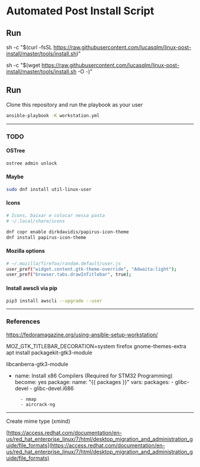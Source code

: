 # Automated Post Install Script

## Run
sh -c "$(curl -fsSL https://raw.githubusercontent.com/lucasqlm/linux-post-install/master/tools/install.sh)"

sh -c "$(wget https://raw.githubusercontent.com/lucasqlm/linux-post-install/master/tools/install.sh -O -)"

## Run
Clone this repository and run the playbook as your user
```bash
ansible-playbook -K workstation.yml
```

---

### TODO

#### OSTree
```bash
ostree admin unlock
```

#### Maybe
```bash
sudo dnf install util-linux-user
```

#### Icons
```bash 
# Icons, baixar e colocar nessa pasta
# ~/.local/share/icons

dnf copr enable dirkdavidis/papirus-icon-theme
dnf install papirus-icon-theme
```

#### Mozilla options
```bash
# ~/.mozilla/firefox/random.default/user.js
user_pref("widget.content.gtk-theme-override", "Adwaita:light");
user_pref("browser.tabs.drawInTitlebar", true);
```

#### Install awscli via pip
```bash
pip3 install awscli --upgrade --user
```

---

### References
https://fedoramagazine.org/using-ansible-setup-workstation/

MOZ_GTK_TITLEBAR_DECORATION=system firefox
gnome-themes-extra
 apt install packagekit-gtk3-module

libcanberra-gtk3-module

- name: Install x86 Compilers (Required for STM32 Programming)
      become: yes
      package:
        name: "{{ packages }}"
      vars:
        packages:
        - glibc-devel
        - glibc-devel.i686


        - nmap
        - aircrack-ng


---

Create mime type (xmind) 

[https://access.redhat.com/documentation/en-us/red_hat_enterprise_linux/7/html/desktop_migration_and_administration_guide/file_formats](https://access.redhat.com/documentation/en-us/red_hat_enterprise_linux/7/html/desktop_migration_and_administration_guide/file_formats)